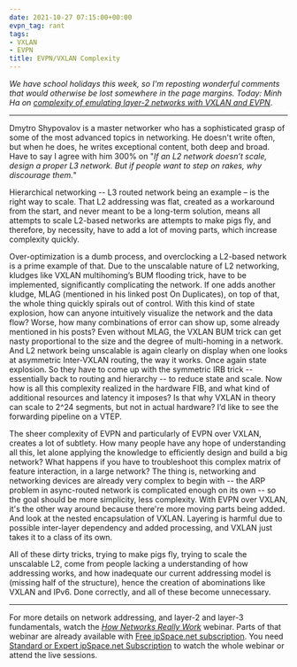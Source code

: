```yaml
---
date: 2021-10-27 07:15:00+00:00
evpn_tag: rant
tags:
- VXLAN
- EVPN
title: EVPN/VXLAN Complexity
---
```

_We have school holidays this week, so I'm reposting wonderful comments that would otherwise be lost somewhere in the page margins. Today: Minh Ha on [complexity of emulating layer-2 networks with VXLAN and EVPN](https://blog.ipspace.net/2021/10/worth-reading-arp-problems-evpn.html#801)_.

---

Dmytro Shypovalov is a master networker who has a sophisticated grasp of some of the most advanced topics in networking. He doesn't write often, but when he does, he writes exceptional content, both deep and broad. Have to say I agree with him 300% on "_If an L2 network doesn’t scale, design a proper L3 network. But if people want to step on rakes, why discourage them._" 
<!--more-->
Hierarchical networking -- L3 routed network being an example – is the right way to scale. That L2 addressing was flat, created as a workaround from the start, and never meant to be a long-term solution, means all attempts to scale L2-based networks are attempts to make pigs fly, and therefore, by necessity, have to add a lot of moving parts, which increase complexity quickly.

Over-optimization is a dumb process, and overclocking a L2-based network is a prime example of that. Due to the unscalable nature of L2 networking, kludges like VXLAN multihoming’s BUM flooding trick, have to be implemented, significantly complicating the network. If one adds another kludge, MLAG (mentioned in his linked post On Duplicates), on top of that, the whole thing quickly spirals out of control. With this kind of state explosion, how can anyone intuitively visualize the network and the data flow? Worse, how many combinations of error can show up, some already mentioned in his posts? Even without MLAG, the VXLAN BUM trick can get nasty proportional to the size and the degree of multi-homing in a network. And L2 network being unscalable is again clearly on display when one looks at asymmetric Inter-VXLAN routing, the way it works. Once again state explosion. So they have to come up with the symmetric IRB trick -- essentially back to routing and hierarchy -- to reduce state and scale. Now how is all this complexity realized in the hardware FIB, and what kind of additional resources and latency it imposes? Is that why VXLAN in theory can scale to 2^24 segments, but not in actual hardware? I’d like to see the forwarding pipeline on a VTEP.

The sheer complexity of EVPN and particularly of EVPN over VXLAN, creates a lot of subtlety. How many people have any hope of understanding all this, let alone applying the knowledge to efficiently design and build a big network? What happens if you have to troubleshoot this complex matrix of feature interaction, in a large network? The thing is, networking and networking devices are already very complex to begin with -- the ARP problem in async-routed network is complicated enough on its own -- so the goal should be more simplicity, less complexity. With EVPN over VXLAN, it's the other way around because there're more moving parts being added. And look at the nested encapsulation of VXLAN. Layering is harmful due to possible inter-layer dependency and added processing, and VXLAN just takes it to a class of its own.

All of these dirty tricks, trying to make pigs fly, trying to scale the unscalable L2, come from people lacking a understanding of how addressing works, and how inadequate our current addressing model is (missing half of the structure), hence the creation of abominations like VXLAN and IPv6. Done correctly, and all of these become unnecessary.

---

For more details on network addressing, and layer-2 and layer-3 fundamentals, watch the *[How Networks Really Work](https://www.ipspace.net/How_Networks_Really_Work)* webinar. Parts of that webinar are already available with [Free ipSpace.net subscription](https://www.ipspace.net/Subscription/Free). You need [Standard or Expert ipSpace.net Subscription](https://www.ipspace.net/Subscription/Individual) to watch the whole webinar or attend the live sessions.
